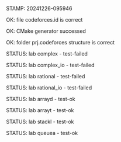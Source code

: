STAMP: 20241226-095946
OK: file codeforces.id is correct
OK: CMake generator successed
OK: folder prj.codeforces structure is correct
STATUS: lab complex - test-failed
STATUS: lab complex_io - test-failed
STATUS: lab rational - test-failed
STATUS: lab rational_io - test-failed
STATUS: lab arrayd - test-ok
STATUS: lab arrayt - test-ok
STATUS: lab stackl - test-ok
STATUS: lab queuea - test-ok
